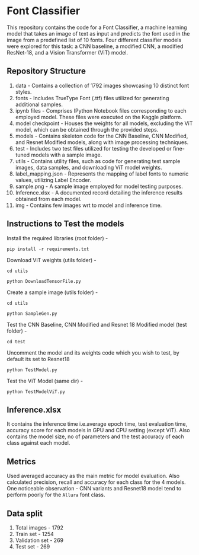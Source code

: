 # Font Classifier
This repository contains the code for a Font Classifier, a machine learning model that takes an image of text as input and predicts the font used in the image from a predefined list of 10 fonts. 
Four different classifier models were explored for this task: a CNN baseline, a modified CNN, a modified ResNet-18, and a Vision Transformer (ViT) model.

## Repository Structure
1. data - Contains a collection of 1792 images showcasing 10 distinct font styles.
2. fonts - Includes TrueType Font (.ttf) files utilized for generating additional samples.
3. ipynb files - Comprises IPython Notebook files corresponding to each employed model. These files were executed on the Kaggle platform.
4. model checkpoint - Houses the weights for all models, excluding the ViT model, which can be obtained through the provided steps.
5. models - Contains skeleton code for the CNN Baseline, CNN Modified, and Resnet Modified models, along with image processing techniques.
6. test - Includes two test files utilized for testing the developed or fine-tuned models with a sample image.
7. utils - Contains utility files, such as code for generating test sample images, data samples, and downloading ViT model weights.
8. label_mapping.json - Represents the mapping of label fonts to numeric values, utilizing Label Encoder.
9. sample.png - A sample image employed for model testing purposes.
10. Inference.xlsx - A documented record detailing the inference results obtained from each model.
11. img - Contains few images wrt to model and inference time.

## Instructions to Test the models
Install the required libraries (root folder) - 

``pip install -r requirements.txt``

Download ViT weights (utils folder) - 

``cd utils``

``python DownloadTensorFile.py``

Create a sample image (utils folder) -

``cd utils``

``python SampleGen.py``

Test the CNN Baseline, CNN Modified and Resnet 18 Modified model (test folder) -

``cd test``

Uncomment the model and its weights code which you wish to test, by default its set to Resnet18

``python TestModel.py``

Test the ViT Model (same dir) - 

``python TestModelViT.py``

## Inference.xlsx
It contains the inference time i.e.average epoch time,
test evaluation time, accuracy score for each models in GPU and CPU setting (except ViT).
Also contains the model size, no of parameters and the test accuracy of each class
against each model.

## Metrics
Used averaged accuracy as the main metric for model evaluation.
Also calculated precision, recall and accuracy for each class for the 4 models.
One noticeable observation - CNN variants and Resnet18 model tend to perform 
poorly for the `Allura` font class.

## Data split
1. Total images - 1792
2. Train set - 1254
3. Validation set - 269
4. Test set - 269